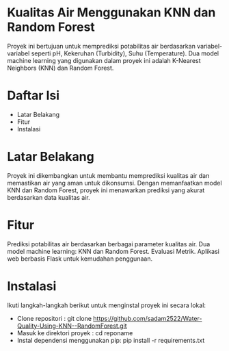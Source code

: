 # Kualitas Air Menggunakan KNN dan Random Forest

Proyek ini bertujuan untuk memprediksi potabilitas air berdasarkan variabel-variabel seperti pH, Kekeruhan (Turbidity), Suhu (Temperature). Dua model machine learning yang digunakan dalam proyek ini adalah K-Nearest Neighbors (KNN) dan Random Forest.

# Daftar Isi
- Latar Belakang
- Fitur
- Instalasi
  
# Latar Belakang
Proyek ini dikembangkan untuk membantu memprediksi kualitas air dan memastikan air yang aman untuk dikonsumsi. Dengan memanfaatkan model KNN dan Random Forest, proyek ini menawarkan prediksi yang akurat berdasarkan data kualitas air.

# Fitur
Prediksi potabilitas air berdasarkan berbagai parameter kualitas air.
Dua model machine learning: KNN dan Random Forest.
Evaluasi Metrik.
Aplikasi web berbasis Flask untuk kemudahan penggunaan.

# Instalasi 
Ikuti langkah-langkah berikut untuk menginstal proyek ini secara lokal:
- Clone repositori : git clone https://github.com/sadam2522/Water-Quality-Using-KNN--RandomForest.git
- Masuk ke direktori proyek : cd reponame
- Instal dependensi menggunakan pip: pip install -r requirements.txt
